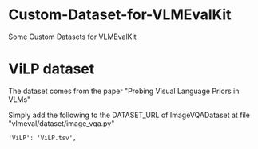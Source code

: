 # Custom-Dataset-for-VLMEvalKit
Some Custom Datasets for VLMEvalKit

# ViLP dataset
The dataset comes from the paper "Probing Visual Language Priors in VLMs"

Simply add the following to the DATASET_URL of ImageVQADataset at file "vlmeval/dataset/image_vqa.py"
```
'ViLP': 'ViLP.tsv',
```
